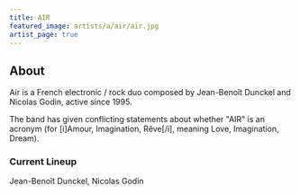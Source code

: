 ```yaml
---
title: AIR
featured_image: artists/a/air/air.jpg
artist_page: true
---
```

## About

Air is a French electronic / rock duo composed by Jean-Benoît Dunckel and Nicolas Godin, active since 1995. 

The band has given conflicting statements about whether "AIR" is an acronym (for [i]Amour, Imagination, Rêve[/i], meaning Love, Imagination, Dream).

### Current Lineup

Jean-Benoît Dunckel, Nicolas Godin

